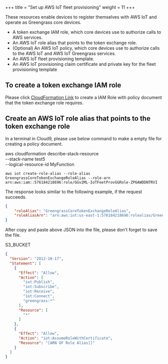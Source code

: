 +++
title = "Set up AWS IoT fleet provisioning"
weight = 11
+++

These resources enable devices to register themselves with AWS IoT and operate as Greengrass core devices.
+ A token exchange IAM role, which core devices use to authorize calls to AWS services.
+ An AWS IoT role alias that points to the token exchange role.
+ (Optional) An AWS IoT policy, which core devices use to authorize calls to the AWS IoT and AWS IoT Greengrass services.
+ An AWS IoT fleet provisioning template.
+ An AWS IoT provisioning claim certificate and private key for the fleet provisioning template

## To create a token exchange IAM role

Please click [CloudFormation Link](https://console.aws.amazon.com/cloudformation/home?region=us-east-1#/stacks/new?stackName=GGv2Workshop&templateURL=https://sehyul.s3.ap-northeast-2.amazonaws.com/gg-workshop/cfn-gg-mlops.json) to create a IAM Role with policy document that the token exchange role requires.

## Create an AWS IoT role alias that points to the token exchange role

In a terminal in Cloud9, please use below command to make a empty file for creating a policy document.



aws cloudformation describe-stack-resource \
    --stack-name test5 \
    --logical-resource-id MyFunction

``` shell
aws iot create-role-alias --role-alias GreengrassCoreTokenExchangeRoleAlias --role-arn arn:aws:iam::576184218696:role/GGv2ML-IoTFeetProvGGRole-ZP6AWDDNTRVI
```

The response looks similar to the following example, if the request succeeds.

```json
{
    "roleAlias": "GreengrassCoreTokenExchangeRoleAlias",
    "roleAliasArn": "arn:aws:iot:us-east-1:576184218696:rolealias/GreengrassCoreTokenExchangeRoleAlias"
}
```


After copy and paste above JSON into the file, please don't forget to save the file.


S3_BUCKET

``` json
{
  "Version": "2012-10-17",
  "Statement": [
    {
      "Effect": "Allow",
      "Action": [
        "iot:Publish",
        "iot:Subscribe",
        "iot:Receive",
        "iot:Connect",
        "greengrass:*"
      ],
      "Resource": [
        "*"
      ]
    },
    {
      "Effect": "Allow",
      "Action": "iot:AssumeRoleWithCertificate",
      "Resource": "[ARN OF Role Alias]]"
    }
  ]
}

```
